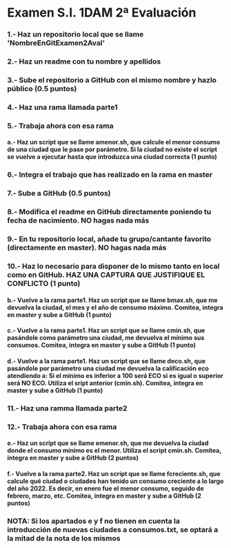 # Examen S.I. 1DAM 2ª Evaluación

### 1.- Haz un repositorio local que se llame 'NombreEnGitExamen2Aval'
### 2.- Haz un readme con tu nombre y apellidos
### 3.- Sube el repositorio a GitHub con el mismo nombre y hazlo público (0.5 puntos)
### 4.- Haz una rama llamada parte1
### 5.- Trabaja ahora con esa rama

#### a.- Haz un script que se llame amenor.sh, que calcule el menor consumo de una ciudad que le pase por parámetro. Si la ciudad no existe el script se vuelve a ejecutar hasta que introduzca una ciudad correcta (1 punto)

### 6.- Integra el trabajo que has realizado en la rama en master
### 7.- Sube a GitHub (0.5 puntos)
### 8.- Modifica el readme en GitHub directamente poniendo tu fecha de nacimiento. NO hagas nada más
### 9.- En tu repositorio local, añade tu grupo/cantante favorito (directamente en master). NO hagas nada más
### 10.- Haz lo necesario para disponer de lo mismo tanto en local como en GitHub. HAZ UNA CAPTURA QUE JUSTIFIQUE EL CONFLICTO (1 punto)

#### b.- Vuelve a la rama parte1. Haz un script que se llame bmax.sh, que me devuelva la ciudad, el mes y el año de consumo máximo. Comitea, integra en master y sube a GitHub (1 punto)
#### c.- Vuelve a la rama parte1. Haz un script que se llame cmin.sh, que pasándole como parámetro una ciudad, me devuelva el mínimo sus consumos. Comitea, integra en master y sube a GitHub (1 punto)
#### d.- Vuelve a la rama parte1. Haz un script que se llame deco.sh, que pasándole por parámetro una ciudad me devuelva la calificación eco atendiendo a: Si el mínimo es inferior a 100 será ECO si es igual o superior será NO ECO. Utiliza el sript anterior (cmin.sh). Comitea, integra en master y sube a GitHub (1 punto)

### 11.- Haz una ramma llamada parte2
### 12.- Trabaja ahora con esa rama

#### e.- Haz un script que se llame emenor.sh, que me devuelva la ciudad donde el consumo mínimo es el menor. Utiliza el script cmin.sh. Comitea, integra en master y sube a GitHub (2 puntos)
#### f.- Vuelve a la rama parte2. Haz un script que se llame fcreciente.sh, que calcule qué ciudad o ciudades han tenido un consumo creciente a lo largo del año 2022. Es decir, en enero fue el menor consumo, seguido de febrero, marzo, etc. Comitea, integra en master y sube a GitHub (2 puntos)

### NOTA: Si los apartados e y f no tienen en cuenta la introducción de nuevas ciudades a consumos.txt, se optará a la mitad de la nota de los mismos
